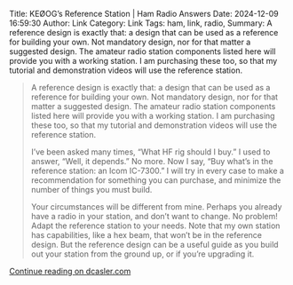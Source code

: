 Title: KEØOG’s Reference Station | Ham Radio Answers
Date: 2024-12-09 16:59:30
Author: Link
Category: Link
Tags: ham, link, radio, 
Summary: A reference design is exactly that: a design that can be used as a reference for building your own. Not mandatory design, nor for that matter a suggested design. The amateur radio station components listed here will provide you with a working station. I am purchasing these too, so that my tutorial and demonstration videos will use the reference station.

> A reference design is exactly that: a design that can be used as a reference for building your own. Not mandatory design, nor for that matter a suggested design. The amateur radio station components listed here will provide you with a working station. I am purchasing these too, so that my tutorial and demonstration videos will use the reference station.
> 
> I’ve been asked many times, “What HF rig should I buy.” I used to answer, “Well, it depends.” No more. Now I say, “Buy what’s in the reference station: an Icom IC-7300.” I will try in every case to make a recommendation for something you can purchase, and minimize the number of things you must build.
> 
> Your circumstances will be different from mine. Perhaps you already have a radio in your station, and don’t want to change. No problem! Adapt the reference station to your needs. Note that my own station has capabilities, like a hex beam, that won’t be in the reference design. But the reference design can be a useful guide as you build out your station from the ground up, or if you’re upgrading it.
> 
> 

[Continue reading on dcasler.com](https://dcasler.com/reference/)
